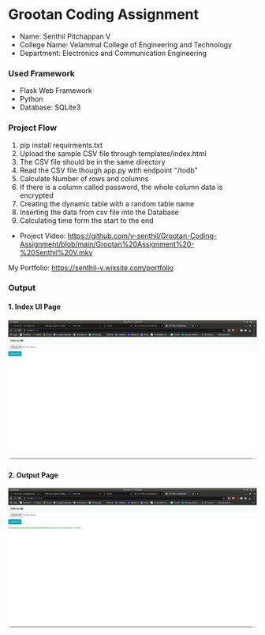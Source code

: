 # Grootan Coding Assignment

- Name: Senthil Pitchappan V
- College Name: Velammal College of Engineering and Technology
- Department: Electronics and Communication Engineering


### Used Framework
- Flask Web Framework
- Python
- Database: SQLite3

### Project Flow
1. pip install requirments.txt
2. Upload the sample CSV file through templates/index.html
3. The CSV file should be in the same directory
4. Read the CSV file though app.py with endpoint "/todb"
5. Calculate Number of rows and columns
6. If there is a column called password, the whole column data is encrypted
7. Creating the dynamic table with a random table name
8. Inserting the data from csv file into the Database
9. Calculating time form the start to the end

- Project Video: https://github.com/v-senthil/Grootan-Coding-Assignment/blob/main/Grootan%20Assignment%20-%20Senthil%20V.mkv

My Portfolio: https://senthil-v.wixsite.com/portfolio

### Output
#### 1. Index UI Page
![alt text](https://github.com/v-senthil/Grootan-Coding-Assignment/blob/main/Output/Index%20page%20UI.png)


#### 2. Output Page
![alt text](https://github.com/v-senthil/Grootan-Coding-Assignment/blob/main/Output/Output.png)


